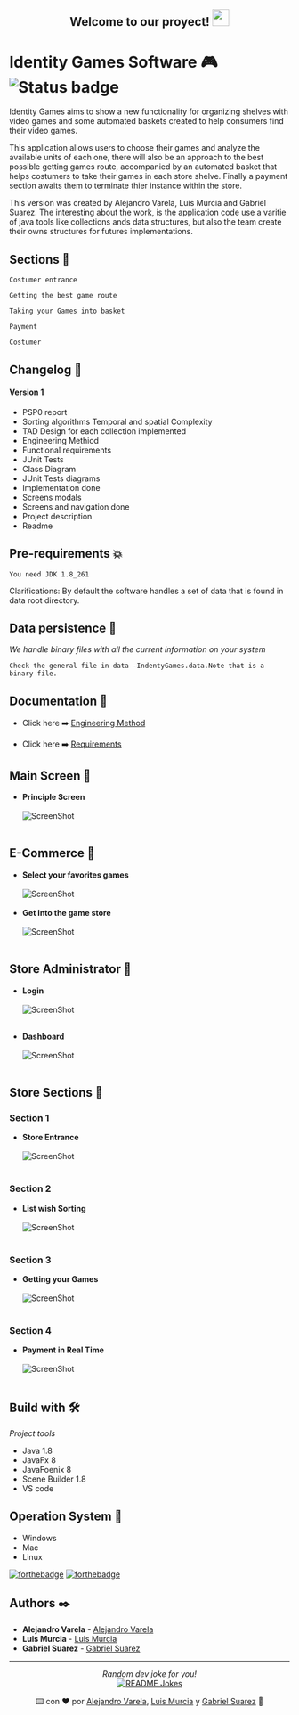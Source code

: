 <div align="center">
<h2> Welcome to our proyect! <img src="https://github.com/ABSphreak/ABSphreak/blob/master/gifs/Hi.gif" width="30px"></h2>
</div>

# Identity Games Software 🎮 ![Status badge](https://img.shields.io/badge/status-in%20progress-yellow)

Identity Games aims to show a new functionality for organizing shelves with video games and some automated baskets created to help consumers find their video games.

This application allows users to choose their games and analyze the available units of each one, there will also be an approach to the best possible getting games route, accompanied by an automated basket that helps costumers to take their games in each store shelve. Finally a payment section awaits them to terminate thier instance within the store.

This version was created by Alejandro Varela, Luis Murcia and Gabriel Suarez. The interesting about the work, is the application code use a varitie of java tools like collections ands data structures, but also the team create their owns structures for futures implementations.

## Sections 🧩
```
Costumer entrance
```
```
Getting the best game route
```
```
Taking your Games into basket
```
```
Payment 
```
```
Costumer
```

## Changelog 🎯

#### Version 1
* PSP0 report
* Sorting algorithms Temporal and spatial Complexity
* TAD Design for each collection implemented
* Engineering Methiod
* Functional requirements
* JUnit Tests
* Class Diagram
* JUnit Tests diagrams
* Implementation done
* Screens modals
* Screens and navigation done
* Project description
* Readme

## Pre-requirements 💥
```
You need JDK 1.8_261
```

Clarifications: By default the software handles a set of data that is found in data root directory.

## Data persistence 🔩

_We handle binary files with all the current information on your system_

```
Check the general file in data -IndentyGames.data.Note that is a binary file.
```

## Documentation 📃

* Click here ➡️ [Engineering Method](https://github.com/alejandro945/game-store/blob/master/docs/ENGINEERING%20METHOD.pdf)

* Click here ➡️ [Requirements](https://github.com/alejandro945/game-store/blob/master/docs/FUNCTIONAL%20REQUIREMENTS%20.pdf)

## Main Screen 🚀
* <b>Principle Screen</b> <br><br>
![ScreenShot](https://github.com/alejandro945/game-store/blob/master/src/ui/assets/images/screens/init.png)<br><br>

## E-Commerce 🎲

* <b>Select your favorites games</b> <br><br>
![ScreenShot](https://github.com/alejandro945/game-store/blob/master/src/ui/assets/images/screens/e-commerce.png)<br><br>
* <b>Get into the game store</b> <br><br>
![ScreenShot](https://github.com/alejandro945/game-store/blob/master/src/ui/assets/images/screens/costumer.png)<br><br>

## Store Administrator 👤

* <b>Login</b> <br><br>
![ScreenShot](https://github.com/alejandro945/game-store/blob/master/src/ui/assets/images/screens/login.png)<br><br>

* <b>Dashboard</b> <br><br>
![ScreenShot](https://github.com/alejandro945/game-store/blob/master/src/ui/assets/images/screens/dashboard.png)<br><br>

## Store Sections 🛒

### Section 1

* <b>Store Entrance</b> <br><br>
![ScreenShot](https://github.com/alejandro945/game-store/blob/master/src/ui/assets/images/screens/section1.png)<br><br>

### Section 2 

* <b>List wish Sorting</b> <br><br>
![ScreenShot](https://github.com/alejandro945/game-store/blob/master/src/ui/assets/images/screens/section2.png)<br><br>

### Section 3
* <b>Getting your Games </b> <br><br>
![ScreenShot](https://github.com/alejandro945/game-store/blob/master/src/ui/assets/images/screens/section3.png)<br><br>

### Section 4

* <b>Payment in Real Time</b> <br><br>
![ScreenShot](https://github.com/alejandro945/game-store/blob/master/src/ui/assets/images/screens/section4.png)<br><br>



## Build with 🛠️

_Project tools_

* Java 1.8
* JavaFx 8
* JavaFoenix 8
* Scene Builder 1.8
* VS code

## Operation System 📢

* Windows
* Mac
* Linux

[![forthebadge](https://forthebadge.com/images/badges/made-with-java.svg)](https://forthebadge.com) [![forthebadge](https://forthebadge.com/images/badges/built-with-love.svg)](https://forthebadge.com)
## Authors ✒️

* **Alejandro Varela**  - [Alejandro Varela](https://github.com/alejandro945)
* **Luis Murcia**  - [Luis Murcia](https://github.com/luis486)
* **Gabriel Suarez** - [Gabriel Suarez](https://github.com/GabrielSB19)
---
<div align="center">
<i>Random dev joke for you!</i><br>
<a href="https://readme-jokes.vercel.app"><img align="center" src="https://readme-jokes.vercel.app/api" alt="README Jokes"></a>


⌨️ con ❤️ por [Alejandro Varela](https://github.com/alejandro945), [Luis Murcia](https://github.com/luis486) y [Gabriel Suarez](https://github.com/GabrielSB19) 🚀